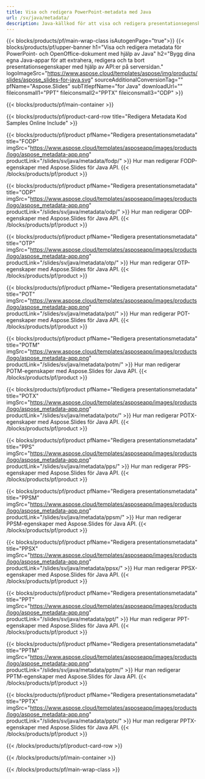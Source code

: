 ```yaml
---
title: Visa och redigera PowerPoint-metadata med Java
url: /sv/java/metadata/
description: Java-källkod för att visa och redigera presentationsegenskaper
---
```


{{< blocks/products/pf/main-wrap-class isAutogenPage="true">}}
{{< blocks/products/pf/upper-banner h1="Visa och redigera metadata för PowerPoint- och OpenOffice-dokument med hjälp av Java" h2="Bygg dina egna Java-appar för att extrahera, redigera och ta bort presentationsegenskaper med hjälp av API:er på serversidan." logoImageSrc="https://www.aspose.cloud/templates/aspose/img/products/slides/aspose_slides-for-java.svg" sourceAdditionalConversionTag="" pfName="Aspose.Slides" subTitlepfName="for Java" downloadUrl="" fileiconsmall1="PPT" fileiconsmall2="PPTX" fileiconsmall3="ODP" >}}

{{< blocks/products/pf/main-container >}}

{{< blocks/products/pf/product-card-row title="Redigera Metadata Kod Samples Online Include" >}}

{{< blocks/products/pf/product pfName="Redigera presentationsmetadata" title="FODP" imgSrc="https://www.aspose.cloud/templates/asposeapp/images/products/logo/aspose_metadata-app.png" productLink="/slides/sv/java/metadata/fodp/" >}}
Hur man redigerar FODP-egenskaper med Aspose.Slides för Java API.
{{< /blocks/products/pf/product >}}

{{< blocks/products/pf/product pfName="Redigera presentationsmetadata" title="ODP" imgSrc="https://www.aspose.cloud/templates/asposeapp/images/products/logo/aspose_metadata-app.png" productLink="/slides/sv/java/metadata/odp/" >}}
Hur man redigerar ODP-egenskaper med Aspose.Slides för Java API.
{{< /blocks/products/pf/product >}}

{{< blocks/products/pf/product pfName="Redigera presentationsmetadata" title="OTP" imgSrc="https://www.aspose.cloud/templates/asposeapp/images/products/logo/aspose_metadata-app.png" productLink="/slides/sv/java/metadata/otp/" >}}
Hur man redigerar OTP-egenskaper med Aspose.Slides för Java API.
{{< /blocks/products/pf/product >}}

{{< blocks/products/pf/product pfName="Redigera presentationsmetadata" title="POT" imgSrc="https://www.aspose.cloud/templates/asposeapp/images/products/logo/aspose_metadata-app.png" productLink="/slides/sv/java/metadata/pot/" >}}
Hur man redigerar POT-egenskaper med Aspose.Slides för Java API.
{{< /blocks/products/pf/product >}}

{{< blocks/products/pf/product pfName="Redigera presentationsmetadata" title="POTM" imgSrc="https://www.aspose.cloud/templates/asposeapp/images/products/logo/aspose_metadata-app.png" productLink="/slides/sv/java/metadata/potm/" >}}
Hur man redigerar POTM-egenskaper med Aspose.Slides för Java API.
{{< /blocks/products/pf/product >}}

{{< blocks/products/pf/product pfName="Redigera presentationsmetadata" title="POTX" imgSrc="https://www.aspose.cloud/templates/asposeapp/images/products/logo/aspose_metadata-app.png" productLink="/slides/sv/java/metadata/potx/" >}}
Hur man redigerar POTX-egenskaper med Aspose.Slides för Java API.
{{< /blocks/products/pf/product >}}

{{< blocks/products/pf/product pfName="Redigera presentationsmetadata" title="PPS" imgSrc="https://www.aspose.cloud/templates/asposeapp/images/products/logo/aspose_metadata-app.png" productLink="/slides/sv/java/metadata/pps/" >}}
Hur man redigerar PPS-egenskaper med Aspose.Slides för Java API.
{{< /blocks/products/pf/product >}}

{{< blocks/products/pf/product pfName="Redigera presentationsmetadata" title="PPSM" imgSrc="https://www.aspose.cloud/templates/asposeapp/images/products/logo/aspose_metadata-app.png" productLink="/slides/sv/java/metadata/ppsm/" >}}
Hur man redigerar PPSM-egenskaper med Aspose.Slides för Java API.
{{< /blocks/products/pf/product >}}

{{< blocks/products/pf/product pfName="Redigera presentationsmetadata" title="PPSX" imgSrc="https://www.aspose.cloud/templates/asposeapp/images/products/logo/aspose_metadata-app.png" productLink="/slides/sv/java/metadata/ppsx/" >}}
Hur man redigerar PPSX-egenskaper med Aspose.Slides för Java API.
{{< /blocks/products/pf/product >}}

{{< blocks/products/pf/product pfName="Redigera presentationsmetadata" title="PPT" imgSrc="https://www.aspose.cloud/templates/asposeapp/images/products/logo/aspose_metadata-app.png" productLink="/slides/sv/java/metadata/ppt/" >}}
Hur man redigerar PPT-egenskaper med Aspose.Slides för Java API.
{{< /blocks/products/pf/product >}}

{{< blocks/products/pf/product pfName="Redigera presentationsmetadata" title="PPTM" imgSrc="https://www.aspose.cloud/templates/asposeapp/images/products/logo/aspose_metadata-app.png" productLink="/slides/sv/java/metadata/pptm/" >}}
Hur man redigerar PPTM-egenskaper med Aspose.Slides för Java API.
{{< /blocks/products/pf/product >}}

{{< blocks/products/pf/product pfName="Redigera presentationsmetadata" title="PPTX" imgSrc="https://www.aspose.cloud/templates/asposeapp/images/products/logo/aspose_metadata-app.png" productLink="/slides/sv/java/metadata/pptx/" >}}
Hur man redigerar PPTX-egenskaper med Aspose.Slides för Java API.
{{< /blocks/products/pf/product >}}



{{< /blocks/products/pf/product-card-row >}}

{{< /blocks/products/pf/main-container >}}
    
{{< /blocks/products/pf/main-wrap-class >}}